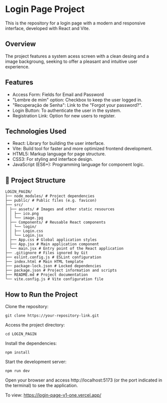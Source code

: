 # Login Page Project

This is the repository for a login page with a modern and responsive interface, developed with React and Vite.

## Overview

The project features a system acess screen with a clean desing and a image backgroung, seeking to offer a pleasant and intuitive user experience.

## Features

- Access Form: Fields for Email and Password
- "Lembre de mim" option: Checkbox to keep the user logged in.
- "Recuperação de Senha": Link to the "Forgot your password?".
- Login Button: To authenticate the user in the system.
- Registration Link: Option for new users to register.

## Technologies Used

- React: Library for building the user interface.
- Vite: Build tool for faster and more optimized frontend development.
- HTML5: Markup language for page structure.
- CSS3: For styling and interface design.
- JavaScript (ES6+): Programming language for component logic.

## 📂 Project Structure

```
LOGIN_PAGIN/
├── node_modules/ # Project dependencies
├── public/ # Public files (e.g. favicon)
├── src/
│ ├── assets/ # Images and other static resources
│ │ ├── ico.png
│ │ └── image.jpg
│ ├── Components/ # Reusable React components
│ │ └── login/
│ │ ├── Login.css
│ │ └── Login.jsx
│ ├── App.css # Global application styles
│ ├── App.jsx # Main application component
│ └── main.jsx # Entry point of the React application
├── .gitignore # Files ignored by Git
├── eslint.config.js # ESLint configuration
├── index.html # Main HTML template
├── package-lock.json # Locked dependencies
├── package.json # Project information and scripts
├── README.md # Project documentation
└── vite.config.js # Vite configuration file
```

## How to Run the Project

Clone the repository:

```
git clone https://your-repository-link.git
```

Access the project directory:

```
cd LOGIN_PAGIN
```

Install the dependencies:

```
npm install
```

Start the development server:

```
npm run dev
```

Open your browser and access http://localhost:5173 (or the port indicated in the terminal) to see the application.

To view: https://login-page-v1-one.vercel.app/
